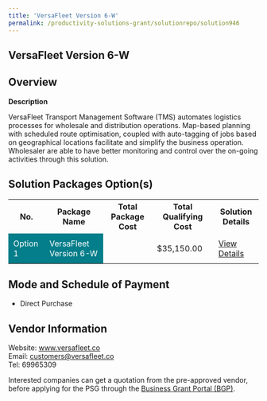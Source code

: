 ```yaml
---
title: 'VersaFleet Version 6-W'
permalink: /productivity-solutions-grant/solutionrepo/solution946
---
```


## VersaFleet Version 6-W

## Overview

**Description**

VersaFleet Transport Management Software (TMS) automates logistics processes for wholesale and distribution operations. Map-based planning with scheduled route optimisation, coupled with auto-tagging of jobs based on geographical locations facilitate and simplify the business operation. Wholesaler are able to have better monitoring and control over the on-going activities through this solution. 

## Solution Packages Option(s)

<table>
<tr>
<th><b>No.</b></th>
<th><b>Package Name</b></th>
<th><b>Total Package Cost</b></th>
<th><b>Total Qualifying Cost</b></th>
<th><b>Solution Details</b></th>
</tr>
<tr>
<td style='padding: 10px; background-color: #037E8A; color: #FFFFFF;'>Option 1</td>
<td style='padding: 10px; background-color: #037E8A; color: #FFFFFF;'>VersaFleet Version 6-W</td>
<td style='padding: 10px;'></td>
<td style='padding: 10px;'>$35,150.00</td>
<td style='padding: 10px;'><a href='https://www.gobusiness.gov.sg/images/psg/Versafleet-WS_Annex3_Part_1.pdf' target='_blank'>View Details</a></td>
</tr>
</table>

## Mode and Schedule of Payment

 - Direct Purchase

## Vendor Information

 Website: www.versafleet.co <br>Email: customers@versafleet.co<br>Tel: 69965309 

Interested companies can get a quotation from the pre-approved vendor, before applying for the PSG through the <a href='https://www.businessgrants.gov.sg/' target='_blank' rel='noopener'>Business Grant Portal (BGP)</a>.

<script src="/jquery/resize-tables.js"></script>
